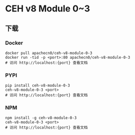 # CEH v8 Module 0~3

## 下载

### Docker

```
docker pull apachecn0/ceh-v8-module-0-3
docker run -tid -p <port>:80 apachecn0/ceh-v8-module-0-3
# 访问 http://localhost:{port} 查看文档
```

### PYPI

```
pip install ceh-v8-module-0-3
ceh-v8-module-0-3 <port>
# 访问 http://localhost:{port} 查看文档
```

### NPM

```
npm install -g ceh-v8-module-0-3
ceh-v8-module-0-3 <port>
# 访问 http://localhost:{port} 查看文档
```